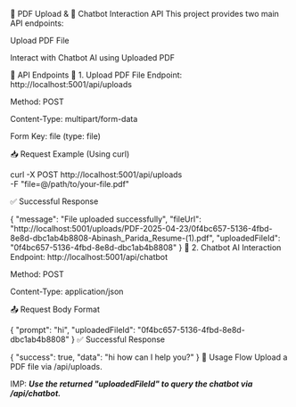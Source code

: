 📄 PDF Upload & 🤖 Chatbot Interaction API
This project provides two main API endpoints:

Upload PDF File

Interact with Chatbot AI using Uploaded PDF

🔗 API Endpoints
📁 1. Upload PDF File
Endpoint: http://localhost:5001/api/uploads

Method: POST

Content-Type: multipart/form-data

Form Key: file (type: file)

📥 Request Example (Using curl)

curl -X POST http://localhost:5001/api/uploads \
  -F "file=@/path/to/your-file.pdf"

✅ Successful Response

{
  "message": "File uploaded successfully",
  "fileUrl": "http://localhost:5001/uploads/PDF-2025-04-23/0f4bc657-5136-4fbd-8e8d-dbc1ab4b8808-Abinash_Parida_Resume-(1).pdf",
  "uploadedFileId": "0f4bc657-5136-4fbd-8e8d-dbc1ab4b8808"
}
🤖 2. Chatbot AI Interaction
Endpoint: http://localhost:5001/api/chatbot

Method: POST

Content-Type: application/json

📤 Request Body Format

{
  "prompt": "hi",
  "uploadedFileId": "0f4bc657-5136-4fbd-8e8d-dbc1ab4b8808"
}
✅ Successful Response

{
  "success": true,
  "data": "hi how can I help you?"
}
🚀 Usage Flow
Upload a PDF file via /api/uploads.

IMP:
***Use the returned "uploadedFileId" to query the chatbot via /api/chatbot.***